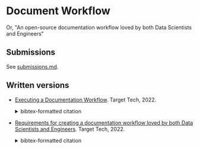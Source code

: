# Document Workflow

Or, "An open-source documentation workflow loved by both Data Scientists and Engineers"

## Submissions

See [submissions.md](submissions.md).

## Written versions

* [Executing a Documentation Workflow](https://web.archive.org/web/20220412044422/https://tech.target.com/blog/executing-a-documentation-workflow). Target Tech, 2022.
    <details><summary>bibtex-formatted citation</summary>

    ```bibtex
    @online{Dean-DocWfEx-2022,
      author={Dean, Colin},
      title={Executing a Documentation Workflow},
      date={2022-04-06},
      organization={Target Corporation},
      url={https://web.archive.org/web/20220412044422/https://tech.target.com/blog/executing-a-documentation-workflow},
      urldate={2022-04-12},
    }
    ```

    </details>

* [Requirements for creating a documentation workflow loved by both Data Scientists and Engineers](https://web.archive.org/web/20220408055017/https://tech.target.com/blog/requirements-for-creating-a-documentation-workflow). Target Tech, 2022.
    <details><summary>bibtex-formatted citation</summary>

    ```bibtex
    @online{Dean-DocWfReq-2022,
      author={Dean, Colin},
      title={Requirements for creating a documentation workflow loved by both Data Scientists and Engineers},
      date={2022-04-06},
      organization={Target Corporation},
      url={https://web.archive.org/web/20220408055017/https://tech.target.com/blog/requirements-for-creating-a-documentation-workflow},
      urldate={2022-04-12},
    }
    ```

    </details>
